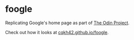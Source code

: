 # foogle

Replicating Google's home page as part of [The Odin Project](https://www.theodinproject.com/courses/web-development-101/lessons/html-css?ref=lnav).

Check out how it looks at [cqkh42.github.io/foogle](https://cqkh42.github.io/foogle).
